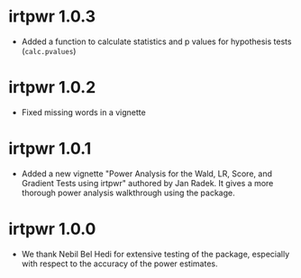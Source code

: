 # irtpwr 1.0.3

* Added a function to calculate statistics and p values for hypothesis tests (`calc.pvalues`)

# irtpwr 1.0.2

* Fixed missing words in a vignette

# irtpwr 1.0.1

* Added a new vignette "Power Analysis for the Wald, LR, Score, and Gradient Tests using irtpwr" authored by Jan Radek. It gives a more thorough power analysis walkthrough using the package. 

# irtpwr 1.0.0

* We thank Nebil Bel Hedi for extensive testing of the package, especially with respect to the accuracy of the power estimates.


